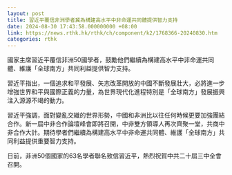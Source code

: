 ```yaml
---
layout: post
title: 習近平覆信非洲學者冀為構建高水平中非命運共同體提供智力支持
date: 2024-08-30 17:43:58.000000000 +08:00
link: https://news.rthk.hk/rthk/ch/component/k2/1768366-20240830.htm
categories: rthk
---
```


國家主席習近平覆信非洲50國學者，鼓勵他們繼續為構建高水平中非命運共同體、維護「全球南方」共同利益提供智力支持。

習近平指出，一個追求和平發展、矢志改革開放的中國不斷發展壯大，必將進一步增強世界和平與國際正義的力量，為世界現代化進程特別是「全球南方」發展振興注入源源不竭的動力。

習近平強調，面對變亂交織的世界形勢，中國和非洲比以往任何時候更要加強團結合作。新一屆中非合作論壇峰會即將召開，中非雙方領導人再次齊聚一堂，共商中非合作大計。期待學者們繼續為構建高水平中非命運共同體、維護「全球南方」共同利益提供重要智力支持。

日前，非洲50個國家的63名學者聯名致信習近平，熱烈祝賀中共二十屆三中全會召開。
